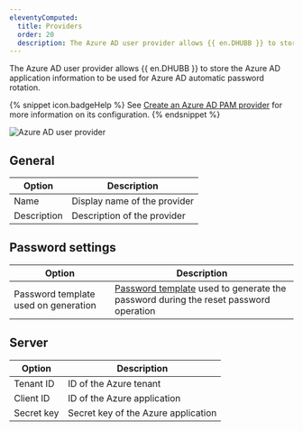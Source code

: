 ```yaml
---
eleventyComputed:
  title: Providers
  order: 20
  description: The Azure AD user provider allows {{ en.DHUBB }} to store the Azure AD application information to be used for Azure AD automatic password rotation.
---
```

The Azure AD user provider allows {{ en.DHUBB }} to store the Azure AD application information to be used for Azure AD automatic password rotation.

{% snippet icon.badgeHelp %}
See [Create an Azure AD PAM provider](/kb/hub-business/how-to-articles/create-azure-ad-pam-provider/) for more information on its configuration.
{% endsnippet %}

![Azure AD user provider](https://cdnweb.devolutions.net/docs/docs_en_hub_Hub2287.png)

## General

| Option       | Description                  |
|--------------|------------------------------|
| Name         | Display name of the provider |
| Description  | Description of the provider  |

## Password settings

| Option                                       | Description                                                               |
|----------------------------------------------|---------------------------------------------------------------------------|
| Password template used on generation         | [Password template](/hub/web-interface/administration/management/password-templates/) used to generate the password during the reset password operation |

## Server

| Option       | Description                           |
|--------------|---------------------------------------|
| Tenant ID    | ID of the Azure tenant                |
| Client ID    | ID of the Azure application           |
| Secret key   | Secret key of the Azure application   |
